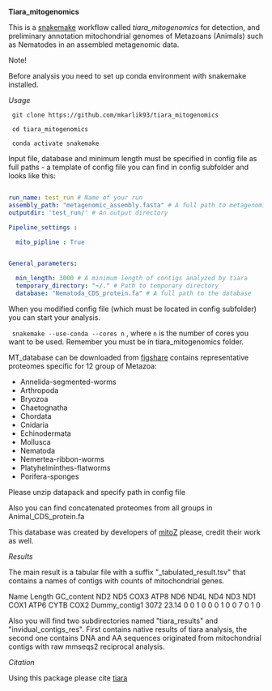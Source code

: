 **Tiara_mitogenomics**

This is a [snakemake](https://snakemake.readthedocs.io/en/stable/) workflow called *tiara_mitogenomics* for detection,
and preliminary annotation mitochondrial genomes of Metazoans (Animals) such as Nematodes
in an assembled metagenomic data.

Note!

Before analysis you need to set up conda environment with snakemake installed. 

*Usage*

`` git clone https://github.com/mkarlik93/tiara_mitogenomics``

`` cd tiara_mitogenomics``

`` conda activate snakemake``

Input file, database and minimum length must be specified in config file as full paths - a template of config file you can find in config subfolder and looks like this:

```yaml

run_name: test_run # Name of your run
assembly_path: "metagenomic_assembly.fasta" # A full path to metagenomic assembly
outputdir: 'test_run/' # An output directory

Pipeline_settings :

  mito_pipline : True


General_parameters:

  min_length: 3000 # A minimum length of contigs analyzed by tiara
  temporary_directory: "~/." # Path to temporary directory
  database: "Nematoda_CDS_protein.fa" # A full path to the database

```


When you modified config file (which must be located in config subfolder) you can start your analysis. 

`` snakemake --use-conda --cores n`` , where `n` is the number of cores you want to be used. Remember you must be in tiara_mitogenomics folder.

MT_database can be downloaded from [figshare](https://figshare.com/ndownloader/articles/20552970/versions/1) contains representative proteomes specific for 12 group of Metazoa:

- Annelida-segmented-worms
- Arthropoda
- Bryozoa
- Chaetognatha
- Chordata
- Cnidaria
- Echinodermata
- Mollusca
- Nematoda
- Nemertea-ribbon-worms
- Platyhelminthes-flatworms
- Porifera-sponges

Please unzip datapack and specify path in config file

Also you can find concatenated proteomes from all groups in Animal_CDS_protein.fa

This database was created by developers of [mitoZ](https://github.com/linzhi2013/MitoZ) please, credit their work as well.

*Results*


The main result is a tabular file with a suffix "_tabulated_result.tsv" that contains a names of contigs with counts of mitochondrial genes. 

Name    Length  GC_content      ND2     ND5     COX3    ATP8    ND6     ND4L    ND4     ND3     ND1     COX1    ATP6    CYTB    COX2
Dummy_contig1 3072    23.14   0       0       1       0       0       0       1       0       0       7       0       1       0

Also you will find two subdirectories named "tiara_results" and "invidual_contigs_res". First contains native results of tiara analysis, the second one contains DNA and AA sequences originated from mitochondrial contigs with raw mmseqs2 reciprocal analysis.  

*Citation*

Using this package please cite [tiara](https://github.com/ibe-uw/tiara)
